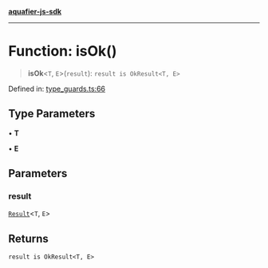 [**aquafier-js-sdk**](../README.md)

***

# Function: isOk()

> **isOk**\<`T`, `E`\>(`result`): `result is OkResult<T, E>`

Defined in: [type\_guards.ts:66](https://github.com/inblockio/aqua-verifier-js-lib/blob/8585c670e387bba02324c5d1649cefbfbcc39ce3/src/type_guards.ts#L66)

## Type Parameters

• **T**

• **E**

## Parameters

### result

[`Result`](../type-aliases/Result.md)\<`T`, `E`\>

## Returns

`result is OkResult<T, E>`
